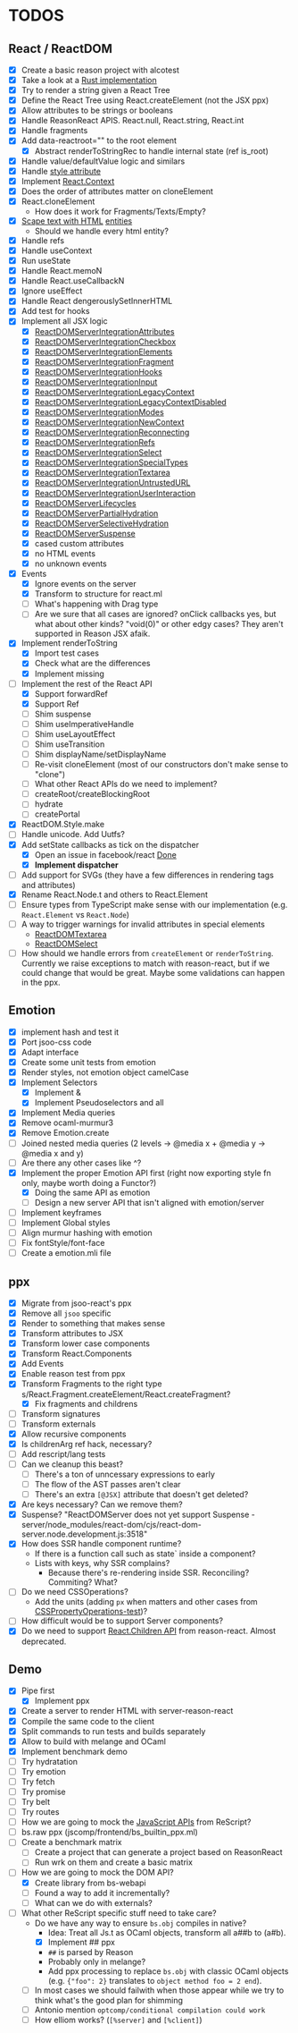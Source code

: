 # TODOS

## React / ReactDOM

- [x] Create a basic reason project with alcotest
- [x] Take a look at a [Rust implementation](https://github.com/MaibornWolff/react-wasm-dom)
- [x] Try to render a string given a React Tree
- [x] Define the React Tree using React.createElement (not the JSX ppx)
- [x] Allow attributes to be strings or booleans
- [x] Handle ReasonReact APIS. React.null, React.string, React.int
- [x] Handle fragments
- [x] Add data-reactroot="" to the root element
  - [x] Abstract renderToStringRec to handle internal state (ref is_root)
- [x] Handle value/defaultValue logic and similars
- [x] Handle [style attribute](https://github.com/MaibornWolff/react-wasm-dom/blob/main/src/__tests__/CSSPropertyOperations-test.jsx)
- [x] Implement [React.Context](https://github.com/preactjs/preact-render-to-string/blob/master/test/context.test.js)
- [x] Does the order of attributes matter on cloneElement
- [x] React.cloneElement
  - How does it work for Fragments/Texts/Empty?
- [x] [Scape text with HTML](https://github.com/MaibornWolff/react-wasm-dom/blob/main/src/__tests__/escapeTextForBrowser-test.jsx) [entities](https://stackoverflow.com/questions/7381974/which-characters-need-to-be-escaped-in-html)
  - Should we handle every html entity?
- [x] Handle refs
- [x] Handle useContext
- [x] Run useState
- [x] Handle React.memoN
- [x] Handle React.useCallbackN
- [x] Ignore useEffect
- [x] Handle React dengerouslySetInnerHTML
- [x] Add test for hooks
- [x] Implement all JSX logic
  - [x] [ReactDOMServerIntegrationAttributes](https://github.com/facebook/react/blob/main/packages/react-dom/src/__tests__/ReactDOMServerIntegrationAttributes-test.js)
  - [x] [ReactDOMServerIntegrationCheckbox](https://github.com/facebook/react/blob/main/packages/react-dom/src/__tests__/ReactDOMServerIntegrationCheckbox-test.js)
  - [x] [ReactDOMServerIntegrationElements](https://github.com/facebook/react/blob/main/packages/react-dom/src/__tests__/ReactDOMServerIntegrationElements-test.js)
  - [x] [ReactDOMServerIntegrationFragment](https://github.com/facebook/react/blob/main/packages/react-dom/src/__tests__/ReactDOMServerIntegrationFragment-test.js)
  - [x] [ReactDOMServerIntegrationHooks](https://github.com/facebook/react/blob/main/packages/react-dom/src/__tests__/ReactDOMServerIntegrationHooks-test.js)
  - [x] [ReactDOMServerIntegrationInput](https://github.com/facebook/react/blob/main/packages/react-dom/src/__tests__/ReactDOMServerIntegrationInput-test.js)
  - [x] [ReactDOMServerIntegrationLegacyContext](https://github.com/facebook/react/blob/main/packages/react-dom/src/__tests__/ReactDOMServerIntegrationLegacyContext-test.js)
  - [x] [ReactDOMServerIntegrationLegacyContextDisabled](https://github.com/facebook/react/blob/main/packages/react-dom/src/__tests__/ReactDOMServerIntegrationLegacyContextDisabled-test.internal.js)
  - [x] [ReactDOMServerIntegrationModes](https://github.com/facebook/react/blob/main/packages/react-dom/src/__tests__/ReactDOMServerIntegrationModes-test.js)
  - [x] [ReactDOMServerIntegrationNewContext](https://github.com/facebook/react/blob/main/packages/react-dom/src/__tests__/ReactDOMServerIntegrationNewContext-test.js)
  - [x] [ReactDOMServerIntegrationReconnecting](https://github.com/facebook/react/blob/main/packages/react-dom/src/__tests__/ReactDOMServerIntegrationReconnecting-test.js)
  - [x] [ReactDOMServerIntegrationRefs](https://github.com/facebook/react/blob/main/packages/react-dom/src/__tests__/ReactDOMServerIntegrationRefs-test.js)
  - [x] [ReactDOMServerIntegrationSelect](https://github.com/facebook/react/blob/main/packages/react-dom/src/__tests__/ReactDOMServerIntegrationSelect-test.js)
  - [x] [ReactDOMServerIntegrationSpecialTypes](https://github.com/facebook/react/blob/main/packages/react-dom/src/__tests__/ReactDOMServerIntegrationSpecialTypes-test.js)
  - [x] [ReactDOMServerIntegrationTextarea](https://github.com/facebook/react/blob/main/packages/react-dom/src/__tests__/ReactDOMServerIntegrationTextarea-test.js)
  - [x] [ReactDOMServerIntegrationUntrustedURL](https://github.com/facebook/react/blob/main/packages/react-dom/src/__tests__/ReactDOMServerIntegrationUntrustedURL-test.internal.js)
  - [x] [ReactDOMServerIntegrationUserInteraction](https://github.com/facebook/react/blob/main/packages/react-dom/src/__tests__/ReactDOMServerIntegrationUserInteraction-test.js)
  - [x] [ReactDOMServerLifecycles](https://github.com/facebook/react/blob/main/packages/react-dom/src/__tests__/ReactDOMServerLifecycles-test.js)
  - [x] [ReactDOMServerPartialHydration](https://github.com/facebook/react/blob/main/packages/react-dom/src/__tests__/ReactDOMServerPartialHydration-test.internal.js)
  - [x] [ReactDOMServerSelectiveHydration](https://github.com/facebook/react/blob/main/packages/react-dom/src/__tests__/ReactDOMServerSelectiveHydration-test.internal.js)
  - [x] [ReactDOMServerSuspense](https://github.com/facebook/react/blob/main/packages/react-dom/src/__tests__/ReactDOMServerSuspense-test.internal.js)
  - [x] cased custom attributes
  - [x] no HTML events
  - [x] no unknown events
- [x] Events
  - [x] Ignore events on the server
  - [x] Transform to structure for react.ml
  - [ ] What's happening with Drag type
  - [ ] Are we sure that all cases are ignored? onClick callbacks yes, but what about other kinds? "void(0)" or other edgy cases? They aren't supported in Reason JSX afaik.
- [x] Implement renderToString
  - [x] Import test cases
  - [x] Check what are the differences
  - [x] Implement missing
- [ ] Implement the rest of the React API
  - [x] Support forwardRef
  - [x] Support Ref
  - [ ] Shim suspense
  - [ ] Shim useImperativeHandle
  - [ ] Shim useLayoutEffect
  - [ ] Shim useTransition
  - [ ] Shim displayName/setDisplayName
  - [ ] Re-visit cloneElement (most of our constructors don't make sense to "clone")
  - [ ] What other React APIs do we need to implement?
  - [ ] createRoot/createBlockingRoot
  - [ ] hydrate
  - [ ] createPortal
- [x] ReactDOM.Style.make
- [ ] Handle unicode. Add Uutfs?
- [x] Add setState callbacks as tick on the dispatcher
  - [x] Open an issue in facebook/react [Done](https://github.com/facebook/react/issues/25318)
  - [x] __Implement dispatcher__
- [ ] Add support for SVGs (they have a few differences in rendering tags and attributes)
- [x] Rename React.Node.t and others to React.Element
- [ ] Ensure types from TypeScript make sense with our implementation (e.g. `React.Element` vs `React.Node`)
- [ ] A way to trigger warnings for invalid attributes in special elements
  - [ReactDOMTextarea](https://github.com/facebook/react/blob/main/packages/react-dom/src/__tests__/ReactDOMTextarea-test.js)
  - [ReactDOMSelect](https://github.com/facebook/react/blob/main/packages/react-dom/src/__tests__/ReactDOMSelect-test.js)
- [ ] How should we handle errors from `createElement` or `renderToString`. Currently we raise exceptions to match with reason-react, but if we could change that would be great. Maybe some validations can happen in the ppx.

## Emotion

- [x] implement hash and test it
- [x] Port jsoo-css code
- [x] Adapt interface
- [x] Create some unit tests from emotion
- [x] Render styles, not emotion object camelCase
- [x] Implement Selectors
  - [x] Implement &
  - [x] Implement Pseudoselectors and all
- [x] Implement Media queries
- [x] Remove ocaml-murmur3
- [x] Remove Emotion.create
- [ ] Joined nested media queries (2 levels -> @media x + @media y -> @media x and y)
- [ ] Are there any other cases like ^?
- [x] Implement the proper Emotion API first (right now exporting style fn only, maybe worth doing a Functor?)
  - [x] Doing the same API as emotion
  - [ ] Design a new server API that isn't aligned with emotion/server
- [ ] Implement keyframes
- [ ] Implement Global styles
- [ ] Align murmur hashing with emotion
- [ ] Fix fontStyle/font-face
- [ ] Create a emotion.mli file

## ppx

- [x] Migrate from jsoo-react's ppx
- [x] Remove all `jsoo` specific
- [x] Render to something that makes sense
- [x] Transform attributes to JSX
- [x] Transform lower case components
- [x] Transform React.Components
- [x] Add Events
- [x] Enable reason test from ppx
- [x] Transform Fragments to the right type s/React.Fragment.createElement/React.createFragment?
  - [x] Fix fragments and childrens
- [ ] Transform signatures
- [ ] Transform externals
- [x] Allow recursive components
- [x] Is childrenArg ref hack, necessary?
- [ ] Add rescript/lang tests
- [ ] Can we cleanup this beast?
  - [ ] There's a ton of unncessary expressions to early
  - [ ] The flow of the AST passes aren't clear
  - [ ] There's an extra `[@JSX]` attribute that doesn't get deleted?
- [x] Are keys necessary? Can we remove them?
- [x] Suspense? "ReactDOMServer does not yet support Suspense - server/node_modules/react-dom/cjs/react-dom-server.node.development.js:3518"
- [x] How does SSR handle component runtime?
  - If there is a function call such as state` inside a component?
  - Lists with keys, why SSR complains?
    - Because there's re-rendering inside SSR. Reconciling? Commiting? What?
- [ ] Do we need CSSOperations?
  - Add the units (adding `px` when matters and other cases from [CSSPropertyOperations-test](https://github.com/MaibornWolff/react-wasm-dom/blob/main/src/__tests__/CSSPropertyOperations-test.jsx))?
- [ ] How difficult would be to support Server components?
- [x] Do we need to support [React.Children API](https://github.com/reasonml/reason-react/blob/master/src/React.re#L58-L76) from reason-react. Almost deprecated.

## Demo

- [x] Pipe first
  - [x] Implement ppx
- [x] Create a server to render HTML with server-reason-react
- [x] Compile the same code to the client
- [x] Split commands to run tests and builds separately
- [x] Allow to build with melange and OCaml
- [x] Implement benchmark demo
- [ ] Try hydratation
- [ ] Try emotion
- [ ] Try fetch
- [ ] Try promise
- [ ] Try belt
- [ ] Try routes
- [ ] How we are going to mock the [JavaScript APIs](https://rescript-lang.org/docs/manual/latest/api/js) from ReScript?
- [ ] bs.raw ppx (jscomp/frontend/bs_builtin_ppx.ml)
- [ ] Create a benchmark matrix
  - [ ] Create a project that can generate a project based on ReasonReact
  - [ ] Run wrk on them and create a basic matrix
- [ ] How we are going to mock the DOM API?
  - [x] Create library from bs-webapi
  - [ ] Found a way to add it incrementally?
  - [ ] What can we do with externals?
- [ ] What other ReScript specific stuff need to take care?
  - Do we have any way to ensure `bs.obj` compiles in native?
    - Idea: Treat all Js.t as OCaml objects, transform all a##b to (a#b).
    - [x] Implement ## ppx
    - `##` is parsed by Reason
    - Probably only in melange?
    - Add ppx processing to replace `bs.obj` with classic OCaml objects (e.g. `{"foo": 2}` translates to `object method foo = 2 end`).
  - [ ] In most cases we should failwith when those appear while we try to think what's the good plan for shimming
  - [ ] Antonio mention `optcomp/conditional compilation could work`
  - [ ] How elliom works? (`[%server]` and `[%client]`)

